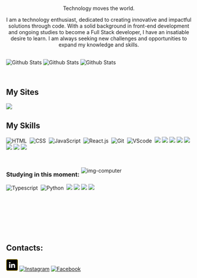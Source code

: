 <img src = "https://github.com/Carleone-Souza-Santos/Portf-lio/blob/master/src/assets/imgUserjob.png?raw=true" alt=""/>

<p align="center">Technology moves the world.<br>
 
<p align="center" > I am a technology enthusiast, dedicated to creating innovative and impactful solutions through code. With a solid background in front-end development and ongoing studies to become a Full Stack developer, I have an insatiable desire to learn.              
I am always seeking new challenges and opportunities to expand my knowledge and skills.
</p>

<br>

<div  max-width="25%";align="center" display:flex justify-content:center;>
<img  max-width="25%"; src="https://github-readme-stats.vercel.app/api?username=Carleone-Souza-Santos&theme=dark&hide_border=false&layout=compact" alt="Github Stats" />
<img  max-width="25%"; src="https://github-readme-streak-stats.herokuapp.com/?user=Carleone-Souza-Santos&theme=dark&hide_border=false&layout=compact" alt="Github Stats" /> 
 <img src="https://github-readme-stats.vercel.app/api/top-langs/?username=Carleone-Souza-Santos&theme=dark&hide_border=false&include_all_commits=true&count_private=true&layout=compact" alt="Github Stats"/>
</div>



 &nbsp;

## My Sites
<img src="https://img.shields.io/badge/website-000000?style=for-the-badge&logo=About.me&logoColor=white"/>

## My Skills

![HTML](https://img.shields.io/badge/HTML5-E34F26?style=for-the-badge&logo=html5&logoColor=white)&nbsp;
![CSS](https://img.shields.io/badge/CSS3-1572B6?style=for-the-badge&logo=css3&logoColor=white)&nbsp;
![JavaScript](https://img.shields.io/badge/JavaScript-F7DF1E?style=for-the-badge&logo=javascript&logoColor=black)&nbsp;
![React.js](https://img.shields.io/badge/React-20232A?style=for-the-badge&logo=react&logoColor=61DAFB)&nbsp;
![Git](https://img.shields.io/badge/GIT-E44C30?style=for-the-badge&logo=git&logoColor=white)&nbsp;
![VScode](https://img.shields.io/badge/vscode-4285F4?style=for-the-badge&logo=vscode&logoColor=white)&nbsp;
<img src="https://img.shields.io/badge/GitHub-100000?style=for-the-badge&logo=github&logoColor=white"/>
<img src="https://img.shields.io/badge/MySQL-00000F?style=for-the-badge&logo=mysql&logoColor=white"/>
<img src="https://img.shields.io/badge/Bootstrap-563D7C?style=for-the-badge&logo=bootstrap&logoColor=white"/>
<img src="https://img.shields.io/badge/Node.js-43853D?style=for-the-badge&logo=node.js&logoColor=green"/>
<img src="https://img.shields.io/badge/Figma-F24E1E?style=for-the-badge&logo=figma&logoColor=white"/>
<img src="https://private-user-images.githubusercontent.com/77739311/271384939-4e9f41af-6b57-49a7-b15a-74322e96b4d7.gif?"/>
<img src="https://img.shields.io/badge/Microsoft_Excel-217346?style=for-the-badge&logo=microsoft-excel&logoColor=white"/>
<img src="https://img.shields.io/badge/npm-CB3837?style=for-the-badge&logo=npm&logoColor=white"/>



&nbsp;&nbsp;
<div >
<img src = "https://github.com/Carleone-Souza-Santos/Portf-lio/blob/master/src/assets/imgMonitor.png?raw=true" min-width="300px"  max-width="300px" width="300px" align="right" alt="img-computer"/>
</div>

<h3>Studying in this moment:</h3>


![Typescript](https://img.shields.io/badge/TypeScript-007ACC?style=for-the-badge&logo=typescript&logoColor=white)&nbsp;
![Python](https://img.shields.io/badge/Python-14354C?style=for-the-badge&logo=python&logoColor=white)&nbsp;
<img src="https://img.shields.io/badge/Sass-CC6699?style=for-the-badge&logo=sass&logoColor=white"/>
<img src="https://img.shields.io/badge/Express%20js-000000?style=for-the-badge&logo=express&logoColor=white"/>
<img src="https://img.shields.io/badge/PowerBI-F2C811?style=for-the-badge&logo=Power%20BI&logoColor=white"/>
<img src="https://img.shields.io/badge/Wordpress-21759B?style=for-the-badge&logo=wordpress&logoColor=white"/>
&nbsp;
&nbsp;


</div>&nbsp;&nbsp;



<br><br><br><br>
 ## Contacts:
 
<div>
<a href="https://www.linkedin.com/in/carleone-santos/" target="_blank">
<img src="https://github.com/Carleone-Souza-Santos/Proj.Hamburgueria.Carl/blob/master/arsset/social_media_online_linked_in_icon-icons.com_59694.png?raw=true"  alt="linkdin"></a> 
 <a href="https://www.instagram.com/carleone.desenvolvedor/" target="_blank">
<img src="https://github.com/Carleone-Souza-Santos/Loja-E-comerc/blob/master/images/instagram%20(1).png?raw=true"  alt="Instagram"></a> 
 <a href="https://www.facebook.com/SantsSonCarll/" target="_blank">
<img src="https://github.com/Carleone-Souza-Santos/Loja-E-comerc/blob/master/images/facebook%20(1).png?raw=true"  alt="Facebook"></a> 
</div>

<img width=100% style="padding:1000px" src="https://capsule-render.vercel.app/api?type=waving&color=#ffff&height=120&section=footer"/>



  
      

        

